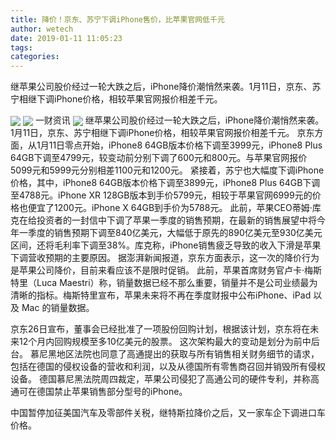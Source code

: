 ```yaml
---
title: 降价！京东、苏宁下调iPhone售价，比苹果官网低千元
author: wetech
date: 2019-01-11 11:05:23
tags: 
categories: 
---
```

继苹果公司股价经过一轮大跌之后，iPhone降价潮悄然来袭。1月11日，京东、苏宁相继下调iPhone价格，相较苹果官网报价相差千元。
<!-- more -->
<img align="center" border="0" src="https://imgcdn.yicai.com/uppics/images/2019/01/e731b988cf4cf3e4d6aab58cafe23014.jpg" />
<img align="center" border="0" src="https://imgcdn.yicai.com/uppics/images/2019/01/43ceaa61ed61bf888c404acf22cb6bf6.jpg" />
一财资讯
<img align="center" border="0" src="https://imgcdn.yicai.com/uppics/images/2019/01/1afc141003a6088f69a2efcf80428e23.jpg" />
继苹果公司股价经过一轮大跌之后，iPhone降价潮悄然来袭。1月11日，京东、苏宁相继下调iPhone价格，相较苹果官网报价相差千元。
京东方面，从1月11日零点开始，iPhone8 64GB版本价格下调至3999元，iPhone8 Plus 64GB下调至4799元，较变动前分别下调了600元和800元。与苹果官网报价5099元和5999元分别相差1100元和1200元。
紧接着，苏宁也大幅度下调iPhone价格，其中，iPhone8 64GB版本价格下调至3899元，iPhone8 Plus 64GB下调至4788元。iPhone XR 128GB版本到手价5799元，相较于苹果官网6999元的价格也便宜了1200元。iPhone X 64GB到手价为5788元。
此前，苹果CEO蒂姆·库克在给投资者的一封信中下调了苹果一季度的销售预期，在最新的销售展望中将今年一季度的销售预期下调至840亿美元，大幅低于原先的890亿美元至930亿美元区间，还将毛利率下调至38%。库克称，iPhone销售疲乏导致的收入下滑是苹果下调营收预期的主要原因。
据澎湃新闻报道，京东方面表示，这一次的降价行为是苹果公司降价，目前来看应该不是限时促销。
此前，苹果首席财务官卢卡·梅斯特里（Luca Maestri）称，销量数据已经不那么重要，销量并不是公司业绩最为清晰的指标。梅斯特里宣布，苹果未来将不再在季度财报中公布iPhone、iPad 以及 Mac 的销量数据。
 
 
京东26日宣布，董事会已经批准了一项股份回购计划，根据该计划，京东将在未来12个月内回购规模至多10亿美元的股票。
这次架构最大的变动是划分为前中后台。
慕尼黑地区法院也同意了高通提出的获取与所有销售相关财务细节的请求，包括在德国的侵权设备的营收和利润，以及从德国所有零售商召回并销毁所有侵权设备。
德国慕尼黑法院周四裁定，苹果公司侵犯了高通公司的硬件专利，并称高通可在德国禁止苹果销售部分型号的iPhone。
中国暂停加征美国汽车及零部件关税，继特斯拉降价之后，又一家车企下调进口车价格。
